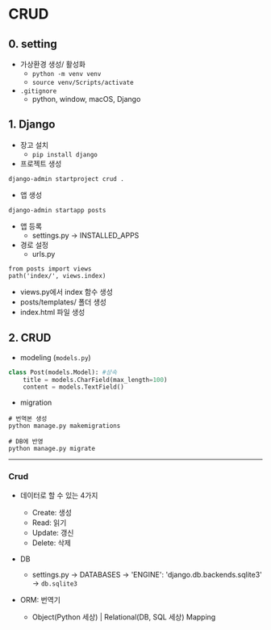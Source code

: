 # CRUD

## 0. setting

- 가상환경 생성/ 활성화
    - `python -m venv venv`
    - `source venv/Scripts/activate`
- `.gitignore` 
    - python, window, macOS, Django

## 1. Django

- 장고 설치
    - `pip install django`
- 프로젝트 생성
```shell
django-admin startproject crud .
```
- 앱 생성
```shell
django-admin startapp posts
```
- 앱 등록 
    - settings.py -> INSTALLED_APPS
- 경로 설정
    - urls.py
```
from posts import views
path('index/', views.index)
```
- views.py에서 index 함수 생성 
- posts/templates/ 폴더 생성
- index.html 파일 생성

## 2. CRUD

- modeling (`models.py`)
```python
class Post(models.Model): #상속
    title = models.CharField(max_length=100)
    content = models.TextField()
```

- migration
```shell
# 번역본 생성
python manage.py makemigrations
```
```shell
# DB에 반영
python manage.py migrate
```


---
### Crud

- 데이터로 할 수 있는 4가지
    - Create: 생성
    - Read: 읽기
    - Update: 갱신
    - Delete: 삭제
    
- DB
    - settings.py -> DATABASES -> 'ENGINE': 'django.db.backends.sqlite3' -> `db.sqlite3`

- ORM: 번역기
    - Object(Python 세상) | Relational(DB, SQL 세상) Mapping